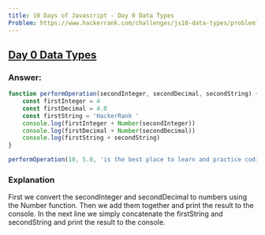 ```yaml
---
title: 10 Days of Javascript - Day 0 Data Types
Problem: https://www.hackerrank.com/challenges/js10-data-types/problem?isFullScreen=true
---
```


## [Day 0 Data Types](https://www.hackerrank.com/challenges/js10-data-types/problem?isFullScreen=true)

### **Answer:**

```js
function performOperation(secondInteger, secondDecimal, secondString) {
	const firstInteger = 4
	const firstDecimal = 4.0
	const firstString = 'HackerRank '
	console.log(firstInteger + Number(secondInteger))
	console.log(firstDecimal + Number(secondDecimal))
	console.log(firstString + secondString)
}

performOperation(10, 5.0, 'is the best place to learn and practice coding!')
```

### **Explanation**

First we convert the secondInteger and secondDecimal to numbers using the Number function. Then we add them together and print the result to the console. In the next line we simply concatenate the firstString and secondString and print the result to the console.

